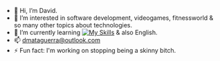 - 👋 Hi, I’m David.
- 👀 I’m interested in software development, videogames, fitnessworld & so many other topics about technologies.
- 🌱 I’m currently learning
  [![My Skills](https://skillicons.dev/icons?i=cpp,figma,flask,git,github,java,latex,mysql,obsidian)](https://skillicons.dev)
& also English. 
- 📫 dmataguerra@outlook.com
- ⚡ Fun fact: I'm working on stopping being a skinny bitch.


<!---
dmataguerra/dmataguerra is a ✨ special ✨ repository because its `README.md` (this file) appears on your GitHub profile.
You can click the Preview link to take a look at your changes.
--->
